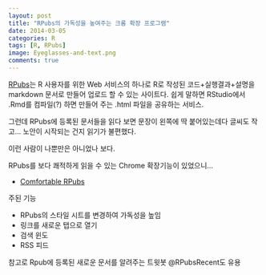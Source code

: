 ```yaml
---
layout: post
title: "RPubs의 가독성을 높여주는 크롬 확장 프로그램"
date: 2014-03-05
categories: R
tags: [R, RPubs]
image: Eyeglasses-and-text.png
comments: true
---
```


[RPubs](http://rpubs.com/)는 R 사용자를 위한 Web 서비스의 하나로 R로 작성된 코드+실행결과+설명을 markdown 문서로 만들어 업로드 할 수 있는 사이트다. 쉽게 말하면 RStudio에서 .Rmd를 컴파일(?) 하면 만들어 주는 .html 파일을 공유하는 서비스.

그런데 RPubs에 등록된 문서들을 읽다 보면 문장이 왼쪽에 딱 붙어있는데다 글씨도 작고...
노안이 시작되는 건지 읽기가 불편했다.

<!--more-->

이런 사람이 나뿐만은 아니었나 보다. 

RPubs를 보다 쾌적하게 읽을 수 있는 Chrome 확장기능이 있었으니...

* [Comfortable RPubs](https://chrome.google.com/webstore/detail/noighcjkbkmjmpmfopmpmefoiaddgijo)

주된 기능

* RPubs의 스타일 시트를 변경하여 가독성을 높임
* 링크를 새로운 탭으로 열기
* 검색 윈도
* RSS 피드 

참고로 Rpub에 등록된 새로운 문서를 알려주는 트윗봇 @RPubsRecent도 유용


